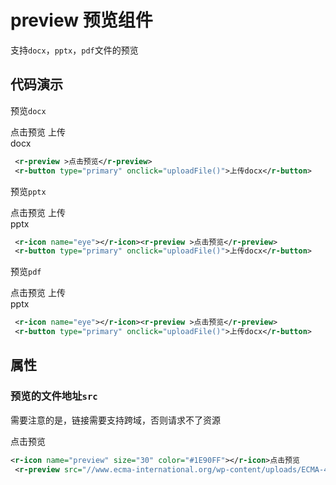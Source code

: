 # preview 预览组件

支持`docx`，`pptx`，`pdf`文件的预览

## 代码演示

预览`docx`

<div style="width: 100px;margin-top:10px">
    <r-preview id="docx"><r-icon name="preview" size="30" color="#1E90FF"></r-icon>点击预览</r-preview>
    <r-button type="primary" onclick="uploadFile('docx')">上传docx</r-button>
</div>

```xml
 <r-preview >点击预览</r-preview>
 <r-button type="primary" onclick="uploadFile()">上传docx</r-button>
```

预览`pptx`

<div style="width: 100px;margin-top:10px">
    <r-preview id="pptx"><r-icon name="preview" size="30" color="#1E90FF"></r-icon>点击预览</r-preview>
    <r-button type="primary" onclick="uploadFile('pptx')">上传pptx</r-button>
</div>

```xml
 <r-icon name="eye"></r-icon><r-preview >点击预览</r-preview>
 <r-button type="primary" onclick="uploadFile()">上传docx</r-button>
```

预览`pdf`

<div style="width: 100px;margin-top:10px">
    <r-preview id="pdf"><r-icon name="preview" size="30" color="#1E90FF"></r-icon>点击预览</r-preview>
    <r-button type="primary" onclick="uploadFile('pdf')">上传pptx</r-button>
</div>

```xml
 <r-icon name="eye"></r-icon><r-preview >点击预览</r-preview>
 <r-button type="primary" onclick="uploadFile()">上传docx</r-button>
```

## 属性

### 预览的文件地址`src`

需要注意的是，链接需要支持跨域，否则请求不了资源

<r-icon name="preview" size="30" color="#1E90FF"></r-icon>点击预览
<r-preview src="//www.ecma-international.org/wp-content/uploads/ECMA-423_1st_edition_june_2023.pdf"></r-preview>

```xml
<r-icon name="preview" size="30" color="#1E90FF"></r-icon>点击预览
 <r-preview src="//www.ecma-international.org/wp-content/uploads/ECMA-422_1st_edition_december_2022.pdf"></r-preview>
```
